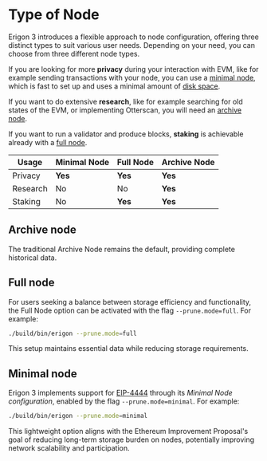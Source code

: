 # Type of Node

Erigon 3 introduces a flexible approach to node configuration, offering three distinct types to suit various user needs. Depending on your need, you can choose from three different node types.

If you are looking for more **privacy** during your interaction with EVM, like for example sending transactions with your node, you can use a [minimal node](#minimal-node), which is fast to set up and uses a minimal amount of [disk space](disk-space.md).

If you want to do extensive **research**, like for example searching for old states of the EVM, or implementing Otterscan, you will need an [archive node](#archive-node).

If you want to run a validator and produce blocks, **staking** is achievable already with a [full node](#full-node).


| Usage    | Minimal Node | Full Node | Archive Node |
|----------|--------------|-----------|--------------|
| Privacy  |    **Yes**   |   **Yes** |    **Yes**   |
| Research |    No        |    No     |    **Yes**   |
| Staking  |    No        |  **Yes**  |    **Yes**   |

## Archive node
The traditional Archive Node remains the default, providing complete historical data.

## Full node
For users seeking a balance between storage efficiency and functionality, the Full Node option can be activated with the flag `--prune.mode=full`. For example:

```bash
./build/bin/erigon --prune.mode=full
```

This setup maintains essential data while reducing storage requirements.

## Minimal node
Erigon 3 implements support for [EIP-4444](https://eips.ethereum.org/EIPS/eip-4444) through its *Minimal Node configuration*, enabled by the flag `--prune.mode=minimal`. For example:

```bash
./build/bin/erigon --prune.mode=minimal
```

This lightweight option aligns with the Ethereum Improvement Proposal's goal of reducing long-term storage burden on nodes, potentially improving network scalability and participation.